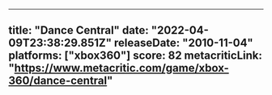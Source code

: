 
---
title: "Dance Central"
date: "2022-04-09T23:38:29.851Z"
releaseDate: "2010-11-04"
platforms: ["xbox360"]
score: 82
metacriticLink: "https://www.metacritic.com/game/xbox-360/dance-central"
---
